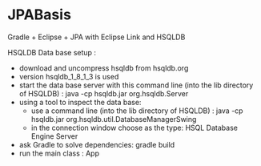 JPABasis
========

Gradle + Eclipse + JPA with Eclipse Link and HSQLDB

HSQLDB Data base setup :
- download and uncompress hsqldb from hsqldb.org
- version hsqldb_1_8_1_3 is used
- start the data base server with this command line (into the lib directory of HSQLDB) : java -cp hsqldb.jar org.hsqldb.Server
- using a tool to inspect the data base:
  - use a command line (into the lib directory of HSQLDB) : java -cp hsqldb.jar org.hsqldb.util.DatabaseManagerSwing
  - in the connection window choose as the type: HSQL Database Engine Server
- ask Gradle to solve dependencies: gradle build
- run the main class : App
